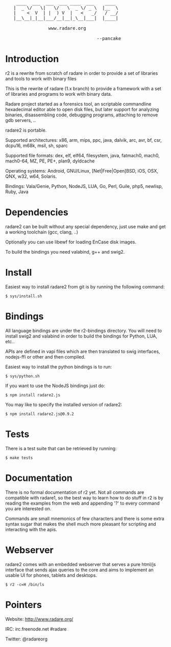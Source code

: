 <pre>
    ____  ___  ___  ___ ____  ___    ____
   |  _ \/   \|   \/   \  _ \/ _ \  |__  \
   |    <  V  | |  ) V  |   <   _/   / __/ 
   |__\__|_|__|___/__|__|_\__|___|  |____|

                www.radare.org

                                  --pancake
</pre>

# Introduction

r2 is a rewrite from scratch of radare in order to provide
a set of libraries and tools to work with binary files

This is the rewrite of radare (1.x branch) to provide a
framework with a set of libraries and programs to work
with binary data.

Radare project started as a forensics tool, an scriptable
commandline hexadecimal editor able to open disk files,
but later support for analyzing binaries, disassembling
code, debugging programs, attaching to remove gdb servers, ..

radare2 is portable.

Supported architectures: x86, arm, mips, ppc, java, dalvik, arc, avr, bf, csr, dcpu16, m68k, msil, sh, sparc

Supported file formats: dex, elf, elf64, filesystem, java, fatmach0, mach0, mach0-64, MZ, PE, PE+, plan9, dyldcache

Operating systems: Android, GNU/Linux, [Net|Free|Open]BSD, iOS, OSX, QNX, w32, w64, Solaris.

Bindings: Vala/Genie, Python, NodeJS, LUA, Go, Perl, Guile, php5, newlisp, Ruby, Java

# Dependencies

radare2 can be built without any special dependency, just
use make and get a working toolchain (gcc, clang, ..)

Optionally you can use libewf for loading EnCase disk images.

To build the bindings you need valabind, g++ and swig2.

# Install

Easiest way to install radare2 from git is by running
the following command:

    $ sys/install.sh

# Bindings

All language bindings are under the r2-bindings directory.
You will need to install swig2 and valabind in order to
build the bindings for Python, LUA, etc..

APIs are defined in vapi files which are then translated
to swig interfaces, nodejs-ffi or other and then compiled.

Easiest way to install the python bindings is to run:

    $ sys/python.sh

If you want to use the NodeJS bindings just do:

    $ npm install radare2.js

You may like to specify the installed version of radare2:

    $ npm install radare2.js@0.9.2

# Tests

There is a test suite that can be retrieved by running:

    $ make tests

# Documentation

There is no formal documentation of r2 yet. Not all commands
are compatible with radare1, so the best way to learn how to
do stuff in r2 is by reading the examples from the web and
appending '?' to every command you are interested on.

Commands are small mnemonics of few characters and there is
some extra syntax sugar that makes the shell much more pleasant
for scripting and interacting with the apis.

# Webserver

radare2 comes with an embedded webserver that serves a pure
html/js interface that sends ajax queries to the core and
aims to implement an usable UI for phones, tablets and desktops.

    $ r2 -c=H /bin/ls

# Pointers

Website: http://www.radare.org/

IRC: irc.freenode.net #radare

Twitter: @radareorg

